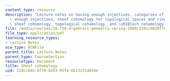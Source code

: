 ```yaml
---
content_type: resource
description: "Lecture notes on having enough injectives, categories of sheaves having\
  \ enough injectives, sheaf cohomology for topological spaces and ringed spaces,\
  \ sheaf cohomology, topological cohomology, and \u010Cech cohomology."
file: /media/courses/18-726-algebraic-geometry-spring-2009/229cc8828f78826305f46b132314656e_MIT18_726s09_lec17_sheafcoh.pdf
file_type: application/pdf
learning_resource_types:
- Lecture Notes
ocw_type: OCWFile
parent_title: Lecture Notes
parent_type: CourseSection
resourcetype: Document
title: Sheaf cohomology
uid: 229cc882-8f78-8263-05f4-6b132314656e
---
```

